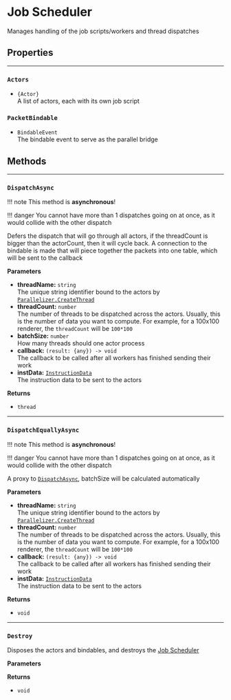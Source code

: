 # Job Scheduler
Manages handling of the job scripts/workers and thread dispatches
## Properties

---

### `Actors`
- `{Actor}`<br>
A list of actors, each with its own job script

### `PacketBindable` 
- `BindableEvent`<br>
The bindable event to serve as the parallel bridge

## Methods

---

### `DispatchAsync`
!!! note
    This method is __asynchronous__!

!!! danger
    You cannot have more than 1 dispatches going on at once, as it would collide with the other dispatch

Defers the dispatch that will go through all actors, if the threadCount is bigger than the actorCount, then it will cycle back. A connection to the bindable is made that will piece together the packets into one table, which will be sent to the callback

__Parameters__

- __threadName:__ `string`<br>
The unique string identifier bound to the actors by [`Parallelizer.CreateThread`](/api/#createthread) 
- __threadCount:__ `number`<br>
The number of threads to be dispatched across the actors. Usually, this is the number of data you want to compute. For example, for a 100x100 renderer, the `threadCount` will be `100*100`
- __batchSize:__ `number`<br>
How many threads should one actor process
- __callback:__ `(result: {any}) -> void`<br>
The callback to be called after all workers has finished sending their work
- __instData:__ [`InstructionData`](/api/types/#instructiondata)<br>
The instruction data to be sent to the actors

__Returns__

- `thread`

---

### `DispatchEquallyAsync`
!!! note
    This method is __asynchronous__!

!!! danger
    You cannot have more than 1 dispatches going on at once, as it would collide with the other dispatch

A proxy to [`DispatchAsync`](#dispatchasync), batchSize will be calculated automatically

__Parameters__

- __threadName:__ `string`<br>
The unique string identifier bound to the actors by [`Parallelizer.CreateThread`](/api/#createthread) 
- __threadCount:__ `number`<br>
The number of threads to be dispatched across the actors. Usually, this is the number of data you want to compute. For example, for a 100x100 renderer, the `threadCount` will be `100*100`
- __callback:__ `(result: {any}) -> void`<br>
The callback to be called after all workers has finished sending their work
- __instData:__ [`InstructionData`](/api/types/#instructiondata)<br>
The instruction data to be sent to the actors

__Returns__

- `void`

---

### `Destroy`
Disposes the actors and bindables, and destroys the [Job Scheduler](#)

__Parameters__

__Returns__

- `void`